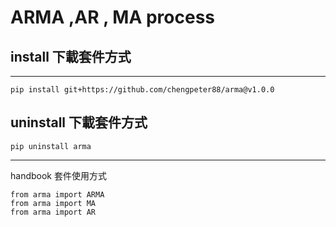 # ARMA ,AR , MA process
## install 下載套件方式
--------
```
pip install git+https://github.com/chengpeter88/arma@v1.0.0
```
## uninstall 下載套件方式
```
pip uninstall arma
```
-----
handbook 套件使用方式
```
from arma import ARMA
from arma import MA
from arma import AR 
```
